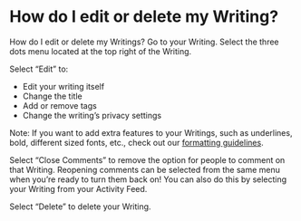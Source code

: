 # How do I edit or delete my Writing?

How do I edit or delete my Writings?
Go to your Writing. Select the three dots menu located at the top right of the Writing.
 
Select “Edit” to:

- Edit your writing itself
- Change the title
- Add or remove tags
- Change the writing’s privacy settings

Note: If you want to add extra features to your Writings, such as underlines, bold, different sized fonts, etc., check out our [formatting guidelines](https://fetlife.com/formatting_guidelines).

Select “Close Comments” to remove the option for people to comment on that Writing. Reopening comments can be selected from the same menu when you’re ready to turn them back on! You can also do this by selecting your Writing from your Activity Feed.

Select “Delete” to delete your Writing.

